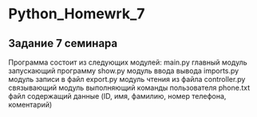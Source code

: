 # Python_Homewrk_7
## Задание 7 семинара

Программа состоит из следующих модулей:
main.py  главный модуль запускающий программу
show.py  модуль ввода вывода
imports.py модуль записи в файл
export.py  модуль чтения из файла
controller.py  связывающий модуль выполняющий команды пользователя
phone.txt  файл содержащий данные (ID, имя, фамилию, номер телефона, коментарий)